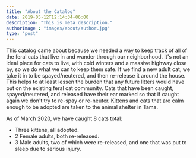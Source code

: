 ```yaml
---
title: "About the Catalog"
date: 2019-05-12T12:14:34+06:00
description: "This is meta description."
authorImage : "images/about/author.jpg"
type: "post"
---
```


This catalog came about because we needed a way to keep track of all of the feral cats that live in and wander through our neighborhood. It's not an ideal place for cats to live, with cold winters and a massive highway close by, so we do what we can to keep them safe. If we find a new adult cat, we take it in to be spayed/neutered, and then re-release it around the house. This helps to at least lessen the burden that any future litters would have put on the existing feral cat community. Cats that have been caught, spayed/neutered, and released have their ear marked so that if caught again we don't try to re-spay or re-neuter. Kittens and cats that are calm enough to be adopted are taken to the animal shelter in Tama.

As of March 2020, we have caught 8 cats total:

  - Three kittens, all adopted.
  - 2 Female adults, both re-released.
  - 3 Male adults, two of which were re-released, and one that was put to sleep due to serious injury.
